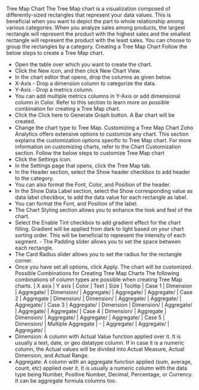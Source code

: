 Tree Map Chart
The Tree Map chart is a visualization composed of differently-sized rectangles that represent your data values. This is beneficial when you want to depict the part to whole relationship among various categories. When you analyze sales among products, the largest rectangle will represent the product with the highest sales and the smallest rectangle will represent the product with the least sales. You can choose to group the rectangles by a category.
Creating a Tree Map Chart
Follow the below steps to create a Tree Map chart.
- Open the table over which you want to create the chart.
- Click the New icon, and then click New Chart View.
- In the chart editor that opens, drop the columns as given below.
- X-Axis - Drop a dimension column to categorize the data.
- Y-Axis - Drop a metrics column.
- You can add multiple metrics columns in Y-Axis or add dimensional column in Color. Refer to this section to learn more on possible combination for creating a Tree Map chart.
- Click the Click here to Generate Graph button. A Bar chart will be created.
- Change the chart type to Tree Map.
Customizing a Tree Map Chart
Zoho Analytics offers extensive options to customize any chart. This section explains the customization options specific to Tree Map chart. For more information on customizing charts, refer to the Chart Customization section.
Follow the below steps to customize Tree Map chart
- Click the Settings icon.
- In the Settings page that opens, click the Tree Map tab.
- In the Header section, select the Show header checkbox to add header to the category.
- You can also format the Font, Color, and Position of the header.
- In the Show Data Label section, select the Show corresponding value as data label checkbox, to add the data value for each rectangle as label.
- You can format the Font, and Position of the label.
- The Chart Styling section allows you to enhance the look and feel of the chart.
- Select the Enable Tint checkbox to add gradient effect for the chart filling.
Gradient will be applied from dark to light based on your chart sorting order. This will be beneficial to represent the intensity of each segment. - The Padding slider allows you to set the space between each rectangle.
- The Card Radius slider allows you to set the radius for the rectangle corner.
- Once you have set all options, click Apply. The chart will be customized.
Possible Combinations for Creating Tree Map Charts
The following combinations of column types are possible when creating Tree Map charts.
| X axis | Y axis | Color | Text | Size | Tooltip |
Case 1 | Dimension | Aggregate/ | Dimension/ | Aggregate/ | Aggregate/ | Aggregate/ |
Case 2 | Aggregate | Dimension/ | Dimension/ | Aggregate/ | Aggregate/ | Aggregate/ |
Case 3 | Aggregate/ | Dimension | Dimension/ | Aggregate/ | Aggregate/ | Aggregate/ |
Case 4 | Dimension/ | Aggregate | Dimension/ | Aggregate/ | Aggregate/ | Aggregate/ |
Case 5 | Dimension/ | Multiple Aggregate | - | Aggregate/ | Aggregate/ | Aggregate/ |
- Dimension: A column with Actual Value function applied over it. It is usually a text, date, or geo datatype column. If in case it is a numeric column, the Actual values will be divided into Actual Measure, Actual Dimension, and Actual Range.
- Aggregate: A column with an aggregate function applied (sum, average, count, etc) applied over it. It is usually a numeric column with the data type being Number, Positive Number, Decimal, Percentage, or Currency. It can be aggregate formula columns too.